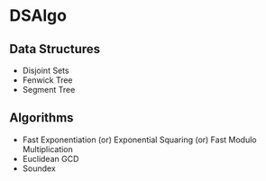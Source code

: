 # DSAlgo

## Data Structures
* Disjoint Sets
* Fenwick Tree
* Segment Tree

## Algorithms
* Fast Exponentiation (or) Exponential Squaring (or) Fast Modulo Multiplication
* Euclidean GCD
* Soundex